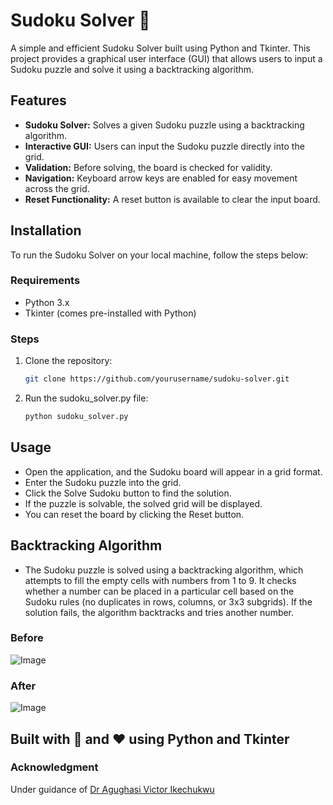 # Sudoku Solver 🧩

A simple and efficient Sudoku Solver built using Python and Tkinter. This project provides a graphical user interface (GUI) that allows users to input a Sudoku puzzle and solve it using a backtracking algorithm.

## Features
- **Sudoku Solver:** Solves a given Sudoku puzzle using a backtracking algorithm.
- **Interactive GUI:** Users can input the Sudoku puzzle directly into the grid.
- **Validation:** Before solving, the board is checked for validity.
- **Navigation:** Keyboard arrow keys are enabled for easy movement across the grid.
- **Reset Functionality:** A reset button is available to clear the input board.

## Installation

To run the Sudoku Solver on your local machine, follow the steps below:

### Requirements
- Python 3.x
- Tkinter (comes pre-installed with Python)

### Steps
1. Clone the repository:
   ```bash
   git clone https://github.com/yourusername/sudoku-solver.git

2. Run the sudoku_solver.py file:
   ```bash
   python sudoku_solver.py

## Usage
- Open the application, and the Sudoku board will appear in a grid format.
- Enter the Sudoku puzzle into the grid.
- Click the Solve Sudoku button to find the solution.
- If the puzzle is solvable, the solved grid will be displayed.
- You can reset the board by clicking the Reset button.

## Backtracking Algorithm
- The Sudoku puzzle is solved using a backtracking algorithm, which attempts to fill the empty cells with numbers from 1 to 9. It checks whether a number can be placed in a particular cell based on the Sudoku rules (no duplicates in rows, columns, or 3x3 subgrids). If the solution fails, the algorithm backtracks and tries another number.

### Before                                                                                         

![Image](https://github.com/user-attachments/assets/f328ccfe-549f-41b7-9636-4651adb814f5)       

### After

![Image](https://github.com/user-attachments/assets/8eba8bb2-a317-468f-994e-0ec1bafebf2a)


## Built with 🐍 and ❤️ using Python and Tkinter

### Acknowledgment

Under guidance of [ Dr Agughasi Victor Ikechukwu](https://github.com/Victor-Ikechukwu)

